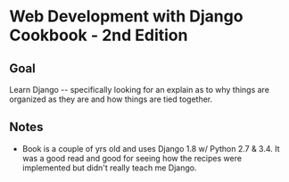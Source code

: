# Web Development with Django Cookbook - 2nd Edition

## Goal
Learn Django -- specifically looking for an explain as to why things are organized as they are and how things are tied together.

## Notes
- Book is a couple of yrs old and uses Django 1.8 w/ Python 2.7 & 3.4. It was a good read and good for seeing how the recipes were implemented but didn't really teach me Django.
